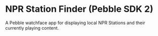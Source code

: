 
NPR Station Finder (Pebble SDK 2)
=================================

A Pebble watchface app for displaying local NPR Stations and their currently playing content.
